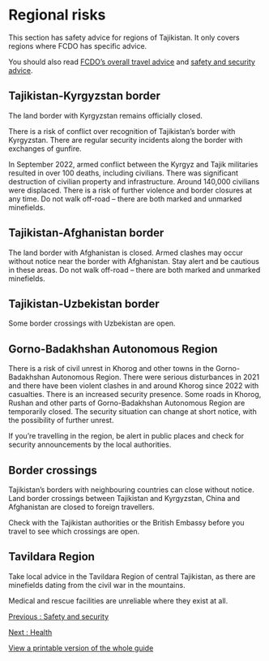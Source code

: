# Regional risks

This section has safety advice for regions of Tajikistan. It only covers regions where FCDO has specific advice.

You should also read [FCDO’s overall travel advice](/foreign-travel-advice/tajikistan) and [safety and security advice](/foreign-travel-advice/tajikistan/safety-and-security).

## Tajikistan-Kyrgyzstan border

The land border with Kyrgyzstan remains officially closed.

There is a risk of conflict over recognition of Tajikistan’s border with Kyrgyzstan. There are regular security incidents along the border with exchanges of gunfire.

In September 2022, armed conflict between the Kyrgyz and Tajik militaries resulted in over 100 deaths, including civilians. There was significant destruction of civilian property and infrastructure. Around 140,000 civilians were displaced. There is a risk of further violence and border closures at any time. Do not walk off-road – there are both marked and unmarked minefields.

## Tajikistan-Afghanistan border

The land border with Afghanistan is closed. Armed clashes may occur without notice near the border with Afghanistan. Stay alert and be cautious in these areas. Do not walk off-road – there are both marked and unmarked minefields.

## Tajikistan-Uzbekistan border

Some border crossings with Uzbekistan are open.

## Gorno-Badakhshan Autonomous Region

There is a risk of civil unrest in Khorog and other towns in the Gorno-Badakhshan Autonomous Region. There were serious disturbances in 2021 and there have been violent clashes in and around Khorog since 2022 with casualties. There is an increased security presence. Some roads in Khorog, Rushan and other parts of Gorno-Badakhshan Autonomous Region are temporarily closed. The security situation can change at short notice, with the possibility of further unrest.

If you’re travelling in the region, be alert in public places and check for security announcements by the local authorities.

## Border crossings

Tajikistan’s borders with neighbouring countries can close without notice. Land border crossings between Tajikistan and Kyrgyzstan, China and Afghanistan are closed to foreign travellers.

Check with the Tajikistan authorities or the British Embassy before you travel to see which crossings are open.

## Tavildara Region

Take local advice in the Tavildara Region of central Tajikistan, as there are minefields dating from the civil war in the mountains.

Medical and rescue facilities are unreliable where they exist at all.

[Previous
:
Safety and security](/foreign-travel-advice/tajikistan/safety-and-security)

[Next
:
Health](/foreign-travel-advice/tajikistan/health)

[View a printable version of the whole guide](/foreign-travel-advice/tajikistan/print)